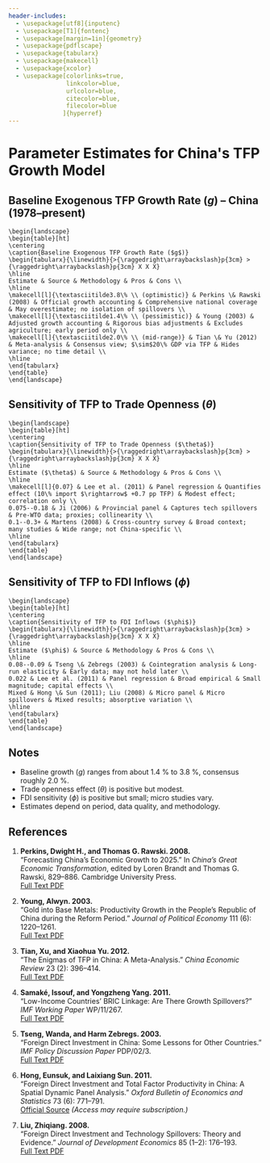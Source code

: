 ```yaml
---
header-includes:
  - \usepackage[utf8]{inputenc}
  - \usepackage[T1]{fontenc}
  - \usepackage[margin=1in]{geometry}
  - \usepackage{pdflscape}
  - \usepackage{tabularx}
  - \usepackage{makecell}
  - \usepackage{xcolor} 
  - \usepackage[colorlinks=true,
                linkcolor=blue,
                urlcolor=blue,
                citecolor=blue,
                filecolor=blue
               ]{hyperref}
---
```


# Parameter Estimates for China's TFP Growth Model

## Baseline Exogenous TFP Growth Rate ($g$) – China (1978–present)

```{=latex}
\begin{landscape}
\begin{table}[ht]
\centering
\caption{Baseline Exogenous TFP Growth Rate ($g$)}
\begin{tabularx}{\linewidth}{>{\raggedright\arraybackslash}p{3cm} >{\raggedright\arraybackslash}p{3cm} X X X}
\hline
Estimate & Source & Methodology & Pros & Cons \\
\hline
\makecell[l]{\textasciitilde3.8\% \\ (optimistic)} & Perkins \& Rawski (2008) & Official growth accounting & Comprehensive national coverage & May overestimate; no isolation of spillovers \\
\makecell[l]{\textasciitilde1.4\% \\ (pessimistic)} & Young (2003) & Adjusted growth accounting & Rigorous bias adjustments & Excludes agriculture; early period only \\
\makecell[l]{\textasciitilde2.0\% \\ (mid-range)} & Tian \& Yu (2012) & Meta-analysis & Consensus view; $\sim$20\% GDP via TFP & Hides variance; no time detail \\
\hline
\end{tabularx}
\end{table}
\end{landscape}
````

## Sensitivity of TFP to Trade Openness ($\theta$)

```{=latex}
\begin{landscape}
\begin{table}[ht]
\centering
\caption{Sensitivity of TFP to Trade Openness ($\theta$)}
\begin{tabularx}{\linewidth}{>{\raggedright\arraybackslash}p{3cm} >{\raggedright\arraybackslash}p{3cm} X X X}
\hline
Estimate ($\theta$) & Source & Methodology & Pros & Cons \\
\hline
\makecell[l]{0.07} & Lee et al. (2011) & Panel regression & Quantifies effect (10\% import $\rightarrow$ +0.7 pp TFP) & Modest effect; correlation only \\
0.075--0.18 & Ji (2006) & Provincial panel & Captures tech spillovers & Pre-WTO data; proxies; collinearity \\
0.1--0.3+ & Martens (2008) & Cross-country survey & Broad context; many studies & Wide range; not China-specific \\
\hline
\end{tabularx}
\end{table}
\end{landscape}
```

## Sensitivity of TFP to FDI Inflows ($\phi$)

```{=latex}
\begin{landscape}
\begin{table}[ht]
\centering
\caption{Sensitivity of TFP to FDI Inflows ($\phi$)}
\begin{tabularx}{\linewidth}{>{\raggedright\arraybackslash}p{3cm} >{\raggedright\arraybackslash}p{3cm} X X X}
\hline
Estimate ($\phi$) & Source & Methodology & Pros & Cons \\
\hline
0.08--0.09 & Tseng \& Zebregs (2003) & Cointegration analysis & Long-run elasticity & Early data; may not hold later \\
0.022 & Lee et al. (2011) & Panel regression & Broad empirical & Small magnitude; capital effects \\
Mixed & Hong \& Sun (2011); Liu (2008) & Micro panel & Micro spillovers & Mixed results; absorptive variation \\
\hline
\end{tabularx}
\end{table}
\end{landscape}
```

## Notes

* Baseline growth ($g$) ranges from about 1.4 % to 3.8 %, consensus roughly 2.0 %.
* Trade openness effect ($\theta$) is positive but modest.
* FDI sensitivity ($\phi$) is positive but small; micro studies vary.
* Estimates depend on period, data quality, and methodology.

## References

1. **Perkins, Dwight H., and Thomas G. Rawski. 2008.**  
   “Forecasting China’s Economic Growth to 2025.” In *China’s Great Economic Transformation*, edited by Loren Brandt and Thomas G. Rawski, 829–886. Cambridge University Press.  
   [Full Text PDF](https://scholar.harvard.edu/files/dperkins/files/chapter20.pdf)

2. **Young, Alwyn. 2003.**  
   “Gold into Base Metals: Productivity Growth in the People’s Republic of China during the Reform Period.” *Journal of Political Economy* 111 (6): 1220–1261.  
   [Full Text PDF](https://web.stanford.edu/~klenow/Gold%20into%20Base%20Metals.pdf)

3. **Tian, Xu, and Xiaohua Yu. 2012.**  
   “The Enigmas of TFP in China: A Meta-Analysis.” *China Economic Review* 23 (2): 396–414.  
   [Full Text PDF](https://www.econstor.eu/bitstream/10419/90512/1/CRC-PEG_DP_113.pdf)

4. **Samaké, Issouf, and Yongzheng Yang. 2011.**  
   “Low-Income Countries’ BRIC Linkage: Are There Growth Spillovers?” *IMF Working Paper* WP/11/267.  
   [Full Text PDF](https://www.imf.org/external/pubs/ft/wp/2011/wp11267.pdf)

5. **Tseng, Wanda, and Harm Zebregs. 2003.**  
   “Foreign Direct Investment in China: Some Lessons for Other Countries.” *IMF Policy Discussion Paper* PDP/02/3.  
   [Full Text PDF](https://www.imf.org/external/pubs/ft/pdp/2002/pdp03.pdf)

6. **Hong, Eunsuk, and Laixiang Sun. 2011.**  
   “Foreign Direct Investment and Total Factor Productivity in China: A Spatial Dynamic Panel Analysis.” *Oxford Bulletin of Economics and Statistics* 73 (6): 771–791.  
   [Official Source](https://onlinelibrary.wiley.com/doi/abs/10.1111/j.1468-0084.2011.00672.x) *(Access may require subscription.)*

7. **Liu, Zhiqiang. 2008.**  
   “Foreign Direct Investment and Technology Spillovers: Theory and Evidence.” *Journal of Development Economics* 85 (1–2): 176–193.  
   [Full Text PDF](https://www.uh.edu/~bsorense/FDI_Tech_Spill_Over.pdf)
